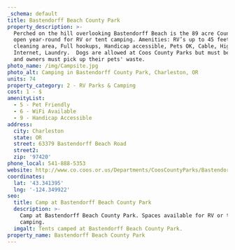 ```yaml
---
_schema: default
title: Bastendorff Beach County Park
property_description: >-
  Perched on the hill overlooking Bastendorff Beach is the 89 acre County Park
  open year-round for RV or tent camping. Amenities: RV’s up to 45 feet. Fish
  cleaning area, Full hookups, Handicap accessible, Pets OK, Cable, High Speed
  Internet, Laundry.  Dogs are allowed at Coos County Parks but must be on leash
  and owners must pick up their pets' waste.
photo_name: /img/Campsite.jpg
photo_alt: Camping in Bastendorff County Park, Charleston, OR
units: 74
property_category: 2 - RV Parks & Camping
cost: 1 - $
amenityList:
  - 5 - Pet Friendly
  - 6 - WiFi Available
  - 9 - Handicap Accessible
address:
  city: Charleston
  state: OR
  street: 63379 Bastendorff Beach Road
  street2:
  zip: '97420'
phone_local: 541-888-5353
website: http://www.co.coos.or.us/Departments/CoosCountyParks/Bastendorff.aspx
coordinates:
  lat: '43.341395'
  lng: '-124.349922'
seo:
  title: Camp at Bastendorff Beach County Park
  description: >-
    Camp at Bastendorff Beach County Park. Spaces available for RV or tent
    camping. 
  imgalt: Tents camped at Bastendorff Beach County Park.
property_name: Bastendorff Beach County Park
---
```

